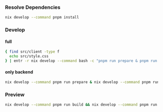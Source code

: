 ### Resolve Dependencies

```bash
nix develop --command pnpm install
```

### Develop

#### full

```bash
{ find src/client -type f
  echo src/style.css
} | entr -r nix develop --command bash -c "pnpm run prepare & pnpm run dev"
```

#### only backend

```bash
nix develop --command pnpm run prepare & nix develop --command pnpm run dev
```

### Preview

```bash
nix develop --command pnpm run build && nix develop --command pnpm run start
```

